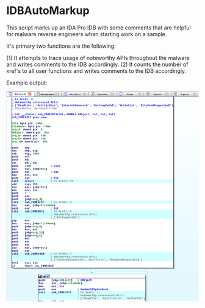 # IDBAutoMarkup
This script marks up an IDA Pro IDB with some comments that are helpful for malware reverse engineers when starting work on a sample.

It's primary two functions are the following:

(1) It attempts to trace usage of noteworthy APIs throughout the malware and writes comments to the IDB accordingly.
(2) It counts the number of xref's to all user functions and writes comments to the IDB accordingly.

Example output:

![Example output](https://raw.githubusercontent.com/nwshenk55/IDBAutoMarkup/master/IDA_MarkupScript_1.png)
